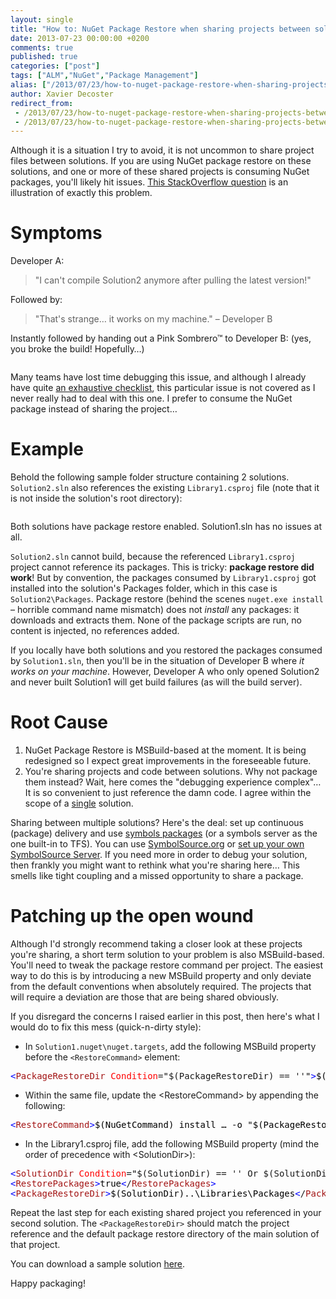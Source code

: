 ```yaml
---
layout: single
title: "How to: NuGet Package Restore when sharing projects between solutions"
date: 2013-07-23 00:00:00 +0200
comments: true
published: true
categories: ["post"]
tags: ["ALM","NuGet","Package Management"]
alias: ["/2013/07/23/how-to-nuget-package-restore-when-sharing-projects-between-solutions/"]
author: Xavier Decoster
redirect_from:
 - /2013/07/23/how-to-nuget-package-restore-when-sharing-projects-between-solutions/.html
 - /2013/07/23/how-to-nuget-package-restore-when-sharing-projects-between-solutions/.html
---
```

<p><p>Although it is a situation I try to avoid, it is not uncommon to share project files between solutions. If you are using NuGet package restore on these solutions, and one or more of these shared projects is consuming NuGet packages, you'll likely hit issues. <a href="http://stackoverflow.com/questions/17797052/nuget-not-getting-missing-packages">This StackOverflow question</a> is an illustration of exactly this problem.
</p><h1>Symptoms
</h1><p>Developer A:
</p>

<blockquote><p> "I can't compile Solution2 anymore after pulling the latest version!"
</p>

</blockquote>

<p>Followed by:
</p>

<blockquote><p>"That's strange… it works on my machine." – Developer B
</p>

</blockquote>

<p>Instantly followed by handing out a Pink Sombrero™ to Developer B: (yes, you broke the build! Hopefully…)
</p><p><img src="/get/072313_2304_HowtoNuGetP1_635102175057965339.jpg" alt=""/>
    </p><p>Many teams have lost time debugging this issue, and although I already have quite <a href="/debugging-nuget-package-restore">an exhaustive checklist</a>, this particular issue is not covered as I never really had to deal with this one. I prefer to consume the NuGet package instead of sharing the project…
</p><h1>Example
</h1><p>Behold the following sample folder structure containing 2 solutions. <code>Solution2.sln</code> also references the existing <code>Library1.csproj</code> file (note that it is not inside the solution's root directory):
</p><p><img src="/get/072313_2304_HowtoNuGetP2_635102175062339946.png" alt=""/>
    </p><p>Both solutions have package restore enabled. Solution1.sln has no issues at all.
</p><p><code>Solution2.sln</code> cannot build, because the referenced <code>Library1.csproj</code> project cannot reference its packages. This is tricky: <strong>package restore did work</strong>! But by convention, the packages consumed by <code>Library1.csproj</code> got installed into the solution's Packages folder, which in this case is <code>Solution2\Packages</code>. Package restore (behind the scenes <code>nuget.exe install</code> – horrible command name mismatch) does not <em>install</em> any packages: it downloads and extracts them. None of the package scripts are run, no content is injected, no references added.
</p><p>If you locally have both solutions and you restored the packages consumed by <code>Solution1.sln</code>, then you'll be in the situation of Developer B where <em>it works on your machine</em>. However, Developer A who only opened Solution2 and never built Solution1 will get build failures (as will the build server).
</p><h1>Root Cause
</h1><ol><li>NuGet Package Restore is MSBuild-based at the moment. It is being redesigned so I expect great improvements in the foreseeable future.
</li><li>You're sharing projects and code between solutions. Why not package them instead? Wait, here comes the "debugging experience complex"… It is so convenient to just reference the damn code. I agree within the scope of a <span style="text-decoration:underline">single</span> solution.
</li></ol><p>Sharing between multiple solutions? Here's the deal: set up continuous (package) delivery and use <a href="http://docs.nuget.org/docs/creating-packages/creating-and-publishing-a-symbol-package">symbols packages</a> (or a symbols server as the one built-in to TFS). You can use <a href="http://www.symbolsource.org">SymbolSource.org</a> or <a href="/setting-up-your-own-symbolsource-server-step-by-step">set up your own SymbolSource Server</a>. If you need more in order to debug your solution, then frankly you might want to rethink what you're sharing here… This smells like tight coupling and a missed opportunity to share a package.
</p><h1>Patching up the open wound
</h1><p>Although I'd strongly recommend taking a closer look at these projects you're sharing, a short term solution to your problem is also MSBuild-based. You'll need to tweak the package restore command per project. The easiest way to do this is by introducing a new MSBuild property and only deviate from the default conventions when absolutely required. The projects that will require a deviation are those that are being shared obviously.
</p><p>If you disregard the concerns I raised earlier in this post, then here's what I would do to fix this mess (quick-n-dirty style):
</p><ul><li>In <code>Solution1.nuget\nuget.targets</code>, add the following MSBuild property before the <code>&lt;RestoreCommand&gt;</code> element:
</li></ul><p><pre><span style="color:blue">&lt;</span><span style="color:#a31515">PackageRestoreDir </span><span style="color:red">Condition</span>=<span style="color:black">"</span>$(PackageRestoreDir) == ''<span style="color:black">"</span><span style="color:blue">&gt;</span><span style="color:black">$(SolutionDir)\Packages</span><span style="color:blue">&lt;</span>/<span style="color:#a31515">PackageRestoreDir</span><span style="color:blue">&gt;</span></pre></p><ul><li>Within the same file, update the &lt;RestoreCommand&gt; by appending the following:
</li></ul><p><pre><span style="color:blue">&lt;</span><span style="color:#a31515">RestoreCommand<span style="color:blue">&gt;</span><span style="color:black">$(NuGetCommand) install … -o "$(PackageRestoreDir) "<span style="color:blue">&lt;</span>/</span><span style="color:#a31515">RestoreCommand<span style="color:blue">&gt;</span></span></span></pre></p><ul><li>In the Library1.csproj file, add the following MSBuild property (mind the order of precedence with &lt;SolutionDir&gt;):
</li></ul><p><pre><span style="color:blue">&lt;</span><span style="color:#a31515">SolutionDir </span><span style="color:red">Condition</span>=<span style="color:black">"</span>$(SolutionDir) == '' Or $(SolutionDir) == '<em>Undefined</em>'<span style="color:black">"</span><span style="color:blue">&gt;</span><span style="color:black">..\</span><span style="color:blue">&lt;</span>/<span style="color:#a31515">SolutionDir</span><span style="color:blue">&gt;</span><span style="color:black"></span><br/><span style="color:blue">&lt;</span><span style="color:#a31515">RestorePackages</span><span style="color:blue">&gt;</span><span style="color:black">true</span><span style="color:blue">&lt;</span>/<span style="color:#a31515">RestorePackages</span><span style="color:blue">&gt;</span><span style="color:black"></span><br/><span style="color:blue">&lt;</span><span style="color:#a31515">PackageRestoreDir</span><span style="color:blue">&gt;</span><span style="color:black">$(SolutionDir)..\Libraries\Packages</span><span style="color:blue">&lt;</span>/<span style="color:#a31515">PackageRestoreDir</span><span style="color:blue">&gt;</span></pre></p><p>Repeat the last step for each existing shared project you referenced in your second solution. The <code>&lt;PackageRestoreDir&gt;</code> should match the project reference and the default package restore directory of the main solution of that project.</p><p>You can download a sample solution <a href="/images/2013-07-24/multisolutionroot.zip">here</a>.
</p><p>Happy packaging!</p></p>
